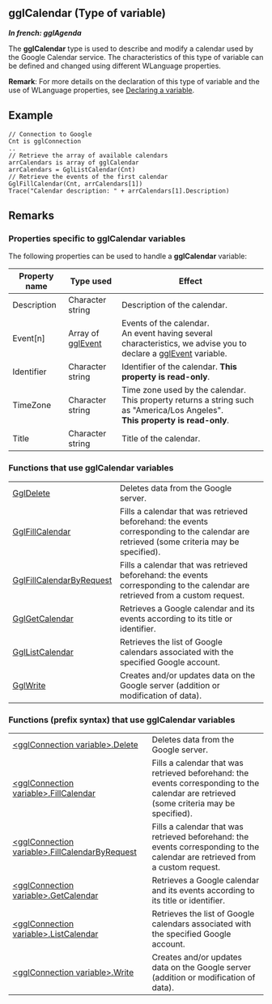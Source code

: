 
## gglCalendar (Type of variable)

***In french: gglAgenda***
				



<a name="XUse"></a>
<a name="Use"></a>
<a name="description"></a>
The **gglCalendar** type is used to describe and modify a calendar used by the Google Calendar service. The characteristics of this type of variable can be defined and changed using different WLanguage properties.

**Remark**: For more details on the declaration of this type of variable and the use of WLanguage properties, see [Declaring a variable](../Motscles/1514032.md).
<a name="Example1"></a>
<a name="sample_code"></a>

## Example


```wl
// Connection to Google
Cnt is gglConnection
..
// Retrieve the array of available calendars
arrCalendars is array of gglCalendar
arrCalendars = GglListCalendar(Cnt)
// Retrieve the events of the first calendar
GglFillCalendar(Cnt, arrCalendars[1])
Trace("Calendar description: " + arrCalendars[1].Description)
```

<a name="XSYNTAX"></a>


<a name="NOTE0"></a>
<a name="NOTE0_1"></a>

## Remarks




### Properties specific to gglCalendar variables
<a name="properties_specific_gglcalendar_variables_ELTPARAGRAPHE000031"></a>

The following properties can be used to handle a **gglCalendar** variable:

| Property name | Type used | Effect |
| --- | --- | --- |
| Description | Character string | Description of the calendar. |
| Event[n] | Array of [gglEvent](../WDLang5/1000017440.md) | Events of the calendar.<br>An event having several characteristics, we advise you to declare a [gglEvent](../WDLang5/1000017440.md) variable. |
| Identifier | Character string | Identifier of the calendar. **This property is read-only**. |
| TimeZone | Character string | Time zone used by the calendar. This property returns a string such as "America/Los Angeles".<br>**This property is read-only**. |
| Title | Character string | Title of the calendar. |


<a name="NOTE0_2"></a>


### Functions that use gglCalendar variables
<a name="functions_that_use_gglcalendar_variables_ELTPARAGRAPHE000086"></a>




|   |   |
| --- | --- |
| [GglDelete](../WDLang5/1000017402.md) | Deletes data from the Google server. |
| [GglFillCalendar](../WDLang5/1000017337.md) | Fills a calendar that was retrieved beforehand: the events corresponding to the calendar are retrieved (some criteria may be specified). |
| [GglFillCalendarByRequest](../WDLang5/1000017347.md) | Fills a calendar that was retrieved beforehand: the events corresponding to the calendar are retrieved from a custom request. |
| [GglGetCalendar](../WDLang5/1000017410.md) | Retrieves a Google calendar and its events according to its title or identifier. |
| [GglListCalendar](../WDLang5/1000017330.md) | Retrieves the list of Google calendars associated with the specified Google account. |
| [GglWrite](../WDLang5/1000017401.md) | Creates and/or updates data on the Google server (addition or modification of data). |






### Functions (prefix syntax) that use gglCalendar variables
<a name="functions_prefix_syntax_that_use_gglcalendar_variables_ELTPARAGRAPHE000093"></a>




|   |   |
| --- | --- |
| [&lt;gglConnection variable&gt;.Delete](../WDLang5/1000021461.md) | Deletes data from the Google server. |
| [&lt;gglConnection variable&gt;.FillCalendar](../WDLang5/1000017749.md) | Fills a calendar that was retrieved beforehand: the events corresponding to the calendar are retrieved (some criteria may be specified). |
| [&lt;gglConnection variable&gt;.FillCalendarByRequest](../WDLang5/1000017750.md) | Fills a calendar that was retrieved beforehand: the events corresponding to the calendar are retrieved from a custom request. |
| [&lt;gglConnection variable&gt;.GetCalendar](../WDLang5/1000017748.md) | Retrieves a Google calendar and its events according to its title or identifier. |
| [&lt;gglConnection variable&gt;.ListCalendar](../WDLang5/1000017747.md) | Retrieves the list of Google calendars associated with the specified Google account. |
| [&lt;gglConnection variable&gt;.Write](../WDLang5/1000021460.md) | Creates and/or updates data on the Google server (addition or modification of data). |






